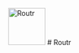 <img width="75" alt="Routr" src="https://cdn2.iconfinder.com/data/icons/font-awesome/1792/map-signs-512.png"> # Routr
